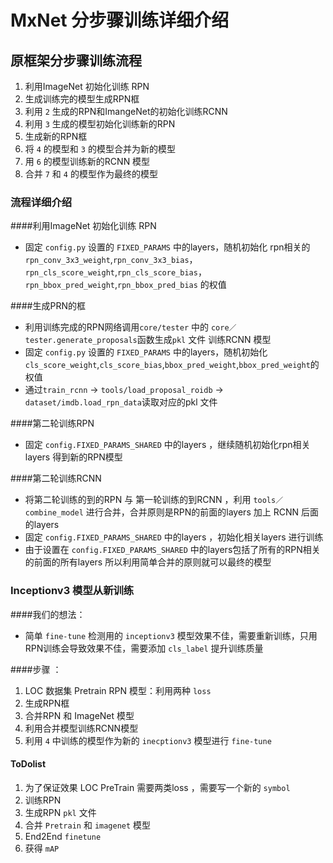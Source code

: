 # MxNet 分步骤训练详细介绍
## 原框架分步骤训练流程
1. 利用ImageNet 初始化训练 RPN 
2. 生成训练完的模型生成RPN框
3. 利用 `2` 生成的RPN和ImangeNet的初始化训练RCNN
4. 利用 `3` 生成的模型初始化训练新的RPN
5. 生成新的RPN框
6. 将 `4` 的模型和 `3` 的模型合并为新的模型
7. 用 `6` 的模型训练新的RCNN 模型
8. 合并 `7` 和 `4` 的模型作为最终的模型

### 流程详细介绍
####利用ImageNet 初始化训练 RPN 

* 固定 `config.py` 设置的 `FIXED_PARAMS` 中的layers，随机初始化 rpn相关的`rpn_conv_3x3_weight`,`rpn_conv_3x3_bias`，`rpn_cls_score_weight`,`rpn_cls_score_bias`，`rpn_bbox_pred_weight`,`rpn_bbox_pred_bias` 的权值

####生成PRN的框

* 利用训练完成的RPN网络调用`core/tester` 中的 `core／tester.generate_proposals`函数生成`pkl` 文件
训练RCNN 模型
* 固定 `config.py` 设置的 `FIXED_PARAMS` 中的layers，随机初始化 `cls_score_weight`,`cls_score_bias`,`bbox_pred_weight`,`bbox_pred_weight`的权值
* 通过`train_rcnn` -> `tools/load_proposal_roidb` -> `dataset/imdb.load_rpn_data`读取对应的pkl 文件

####第二轮训练RPN

* 固定 `config.FIXED_PARAMS_SHARED` 中的layers ，继续随机初始化rpn相关layers 得到新的RPN模型

####第二轮训练RCNN
* 将第二轮训练的到的RPN 与 第一轮训练的到RCNN ，利用 `tools／combine_model` 进行合并，合并原则是RPN的前面的layers 加上 RCNN 后面的layers
* 固定 `config.FIXED_PARAMS_SHARED` 中的layers ，初始化相关layers 进行训练
* 由于设置在 `config.FIXED_PARAMS_SHARED` 中的layers包括了所有的RPN相关的前面的所有layers 所以利用简单合并的原则就可以最终的模型

### Inceptionv3 模型从新训练
####我们的想法：
* 简单 `fine-tune` 检测用的 `inceptionv3` 模型效果不佳，需要重新训练，只用RPN训练会导致效果不佳，需要添加 `cls_label` 提升训练质量

####步骤 ：
1. LOC 数据集 Pretrain RPN 模型：利用两种 `loss`
2. 生成RPN框
3. 合并RPN 和 ImageNet 模型
4. 利用合并模型训练RCNN模型
5. 利用 `4` 中训练的模型作为新的 `inecptionv3` 模型进行 `fine-tune` 

#### ToDolist
1. 为了保证效果 LOC PreTrain 需要两类loss ，需要写一个新的 `symbol`
2. 训练RPN
3. 生成RPN `pkl` 文件 
4. 合并 `Pretrain` 和 `imagenet` 模型
5. End2End `finetune`
6. 获得 `mAP` 





